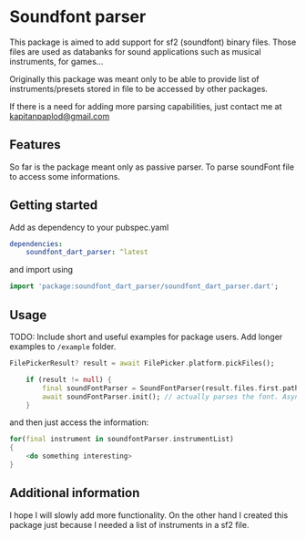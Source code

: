 # Soundfont parser

This package is aimed to add support for sf2 (soundfont) binary files. Those files are used as databanks for sound applications such as musical instruments, for games... 

Originally this package was meant only to be able to provide list of instruments/presets stored in file to be accessed by other packages. 

If there is a need for adding more parsing capabilities, just contact me at kapitanpaplod@gmail.com

## Features

So far is the package meant only as passive parser. To parse soundFont file to access some informations.

## Getting started

Add as dependency to your pubspec.yaml

```yaml
dependencies:
    soundfont_dart_parser: ^latest
```

and import using

```dart
import 'package:soundfont_dart_parser/soundfont_dart_parser.dart';
```

## Usage

TODO: Include short and useful examples for package users. Add longer examples
to `/example` folder. 

```dart
FilePickerResult? result = await FilePicker.platform.pickFiles();

    if (result != null) {
        final soundFontParser = SoundFontParser(result.files.first.path!);
        await soundFontParser.init(); // actually parses the font. Async function so it is possible to load in background
    }
```

and then just access the information:
```dart
for(final instrument in soundfontParser.instrumentList)
{
    <do something interesting>
}
```

## Additional information

I hope I will slowly add more functionality. On the other hand I created this package just because I needed a list of instruments in a sf2 file.
